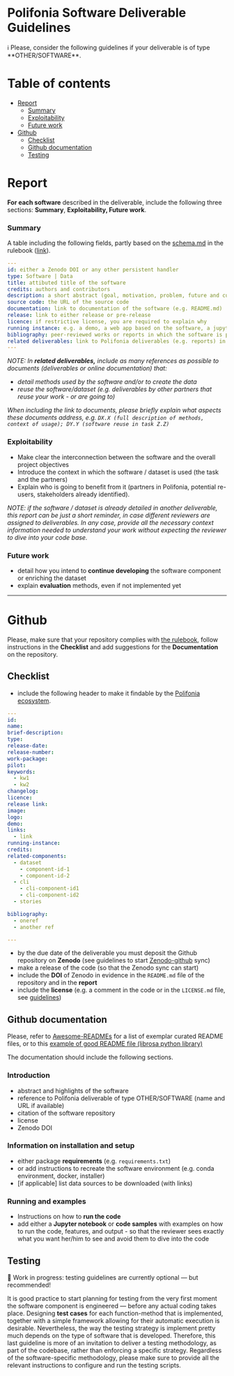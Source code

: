 # Polifonia Software Deliverable Guidelines

<aside>
ℹ️ Please, consider the following guidelines if your deliverable is of type **OTHER/SOFTWARE**.

</aside>

# Table of contents

 * [Report](#report)
    * [Summary](#summary)
    * [Exploitability](#exploitability)
    * [Future work](#future-work) 
 * [Github](#github)
    * [Checklist](#checklist)
    * [Github documentation](#github-documentation)
    * [Testing](#testing) 

# Report

**For each software** described in the deliverable, include the following three sections: **Summary**, **Exploitability, Future work**. 

### Summary

A table including the following fields, partly based on the [schema.md](http://schema.md) in the rulebook ([link](https://github.com/polifonia-project/rulebook/blob/main/schema.md)).

```yaml
---
id: either a Zenodo DOI or any other persistent handler
type: Software | Data
title: attibuted title of the software
credits: authors and contributors
description: a short abstract (goal, motivation, problem, future and current evaluation methods) max 200 words
source code: the URL of the source code
documentation: link to documentation of the software (e.g. README.md)
release: link to either release or pre-release
licence: if restrictive license, you are required to explain why
running instance: e.g. a demo, a web app based on the software, a jupyter notebook showing how to run the code and few examples of usage
bibliography: peer-reviewed works or reports in which the software is presented. 
related deliverables: link to Polifonia deliverables (e.g. reports) in which methods/software are detailed or relevant (see comment below)
---
```

*NOTE: In **related deliverables,** include as many references as possible to documents (deliverables or online documentation) that:*

- *detail methods used by the software and/or to create the data*
- *reuse the software/dataset (e.g. deliverables by other partners that reuse your work - or are going to)*

*When including the link to documents, please briefly explain what aspects these documents address, e.g. `DX.X (full description of methods, context of usage); DY.Y (software reuse in task Z.Z)`*

### Exploitability

- Make clear the interconnection between the software and the overall project objectives
- Introduce the context in which the software / dataset is used (the task and the partners)
- Explain who is going to benefit from it (partners in Polifonia, potential re-users, stakeholders already identified).

*NOTE: if the software / dataset is already detailed in another deliverable, this report can be just a short reminder, in case different reviewers are assigned to deliverables. In any case, provide all the necessary context information needed to understand your work without expecting the reviewer to dive into your code base.*

### Future work

- detail how you intend to **continue developing** the software component or enriching the dataset
- explain **evaluation** methods, even if not implemented yet

---

# Github

Please, make sure that your repository complies with [the rulebook](https://github.com/polifonia-project/rulebook), follow instructions in the **Checklist** and add suggestions for the **Documentation** on the repository.

## Checklist

- include the following header to make it findable by the [Polifonia ecosystem](https://github.com/polifonia-project/ecosystem).

```yaml
---
id: 
name:
brief-description:
type:
release-date:
release-number:
work-package:
pilot:
keywords:
  - kw1
  - kw2
changelog:
licence:
release link:
image:
logo:
demo:
links:
  - link
running-instance:
credits:
related-components:
  - dataset
    - component-id-1
    - component-id-2
  - cli
    - cli-component-id1
    - cli-component-id2
  - stories

bibliography:
  - oneref
  - another ref

---
```

- by the due date of the deliverable you must deposit the Github repository on **Zenodo** (see guidelines to start [Zenodo-github]() sync)
- make a release of the code (so that the Zenodo sync can start)
- include the **DOI** of Zenodo in evidence in the `README.md` file of the repository and in the **report**
- include the **license** (e.g. a comment in the code or in the `LICENSE.md` file, see [guidelines](https://www.freecodecamp.org/news/how-open-source-licenses-work-and-how-to-add-them-to-your-projects-34310c3cf94/))

## Github documentation

Please, refer to [Awesome-READMEs](https://github.com/matiassingers/awesome-readme) for a list of exemplar curated README files, or to this [example of good README file (librosa python library)](https://github.com/librosa/librosa)

The documentation should include the following sections.

### Introduction

- abstract and highlights of the software
- reference to Polifonia deliverable of type OTHER/SOFTWARE (name and URL if available)
- citation of the software repository
- license
- Zenodo DOI

### Information on installation and setup

- either package **requirements** (e.g. `requirements.txt`)
- or add instructions to recreate the software environment (e.g. conda environment, docker, installer)
- [if applicable] list data sources to be downloaded (with links)

### Running and examples

- Instructions on how to **run the code**
- add either a **Jupyter notebook** or **code samples** with examples on how to run the code, features, and output - so that the reviewer sees exactly what you want her/him to see and avoid them to dive into the code

## Testing

<aside>
🚧 Work in progress: testing guidelines are currently optional — but recommended!

</aside>

 It is good practice to start planning for testing from the very first moment the software component is engineered — before any actual coding takes place. Designing **test cases** for each function-method that is implemented, together with a simple framework allowing for their automatic execution is desirable. Nevertheless, the way the testing strategy is implement pretty much depends on the type of software that is developed. Therefore, this last guideline is more of an invitation to deliver a testing methodology, as part of the codebase, rather than enforcing a specific strategy. Regardless of the software-specific methodology, please make sure to provide all the relevant instructions to configure and run the testing scripts.
